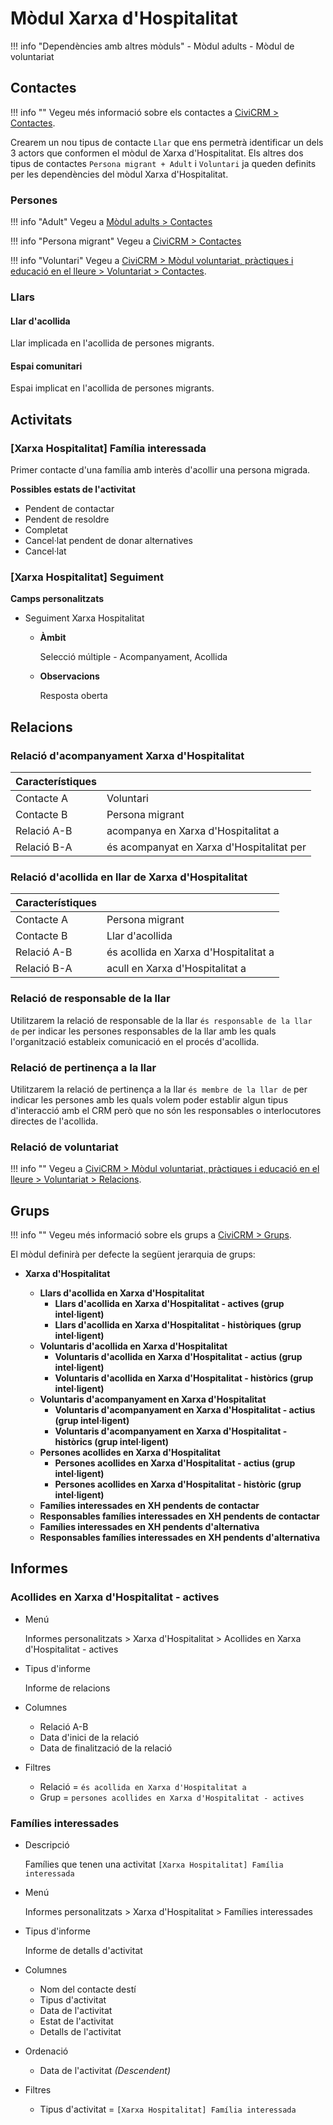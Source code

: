 # Mòdul Xarxa d'Hospitalitat

!!! info "Dependències amb altres mòduls"
    - Mòdul adults
    - Mòdul de voluntariat

## Contactes

!!! info ""
    Vegeu més informació sobre els contactes a [CiviCRM > Contactes](/civicrm/contactes/).

Crearem un nou tipus de contacte `Llar` que ens permetrà identificar un dels 3 actors
que conformen el mòdul de Xarxa d'Hospitalitat. Els altres dos tipus de contactes
`Persona migrant + Adult` i `Voluntari` ja queden definits per les dependències del
mòdul Xarxa d'Hospitalitat.

### Persones

!!! info "Adult"
    Vegeu a [Mòdul adults > Contactes](/adults/contactes/#persones)

!!! info "Persona migrant"
    Vegeu a [CiviCRM > Contactes](/civicrm/contactes/#persones)

!!! info "Voluntari"
    Vegeu a [CiviCRM > Mòdul voluntariat, pràctiques i educació en el lleure > Voluntariat > Contactes](/voluntariat-practiques-educacio-lleure/voluntariat/contactes/#voluntariaria).

### Llars

#### Llar d'acollida

Llar implicada en l'acollida de persones migrants.

#### Espai comunitari

Espai implicat en l'acollida de persones migrants.

## Activitats

### [Xarxa Hospitalitat] Família interessada

Primer contacte d'una família amb interès d'acollir una persona migrada.

**Possibles estats de l'activitat**

- Pendent de contactar
- Pendent de resoldre
- Completat
- Cancel·lat pendent de donar alternatives
- Cancel·lat

### [Xarxa Hospitalitat] Seguiment

**Camps personalitzats**

* Seguiment Xarxa Hospitalitat

    * **Àmbit**

        Selecció múltiple - Acompanyament, Acollida

    * **Observacions**

        Resposta oberta

## Relacions

### Relació d'acompanyament Xarxa d'Hospitalitat

Característiques | &nbsp;
---------------- | ------------
Contacte A       | Voluntari     
Contacte B       | Persona migrant       
Relació A-B      | acompanya en Xarxa d'Hospitalitat a
Relació B-A      | és acompanyat en Xarxa d'Hospitalitat per

### Relació d'acollida en llar de Xarxa d'Hospitalitat

Característiques | &nbsp;
---------------- | ------------
Contacte A       | Persona migrant     
Contacte B       | Llar d'acollida       
Relació A-B      | és acollida en Xarxa d'Hospitalitat a
Relació B-A      | acull en Xarxa d'Hospitalitat a

### Relació de responsable de la llar

Utilitzarem la relació de responsable de la llar `és responsable de la llar de`
per indicar les persones responsables de la llar amb les quals l'organització
estableix comunicació en el procés d'acollida.

### Relació de pertinença a la llar

Utilitzarem la relació de pertinença a la llar `és membre de la llar de` per indicar
les persones amb les quals volem poder establir algun tipus d'interacció amb el
CRM però que no són les responsables o interlocutores directes de l'acollida.

### Relació de voluntariat

!!! info ""
    Vegeu a [CiviCRM > Mòdul voluntariat, pràctiques i educació en el lleure > Voluntariat > Relacions](/voluntariat-practiques-educacio-lleure/voluntariat/relacions/#es-voluntariaria-a-te-de-voluntariaria-a).

## Grups

!!! info ""
    Vegeu més informació sobre els grups a [CiviCRM > Grups](/civicrm/grups/).

El mòdul definirà per defecte la següent jerarquia de grups:

- **Xarxa d'Hospitalitat**

    - **Llars d'acollida en Xarxa d'Hospitalitat**
        - **Llars d'acollida en Xarxa d'Hospitalitat - actives (grup intel·ligent)**
        - **Llars d'acollida en Xarxa d'Hospitalitat - històriques (grup intel·ligent)**
    - **Voluntaris d'acollida en Xarxa d'Hospitalitat**
        - **Voluntaris d'acollida en Xarxa d'Hospitalitat - actius (grup intel·ligent)**
        - **Voluntaris d'acollida en Xarxa d'Hospitalitat - històrics (grup intel·ligent)**
    - **Voluntaris d'acompanyament en Xarxa d'Hospitalitat**
        - **Voluntaris d'acompanyament en Xarxa d'Hospitalitat - actius (grup intel·ligent)**
        - **Voluntaris d'acompanyament en Xarxa d'Hospitalitat - històrics (grup intel·ligent)**
    - **Persones acollides en Xarxa d'Hospitalitat**
        - **Persones acollides en Xarxa d'Hospitalitat - actius (grup intel·ligent)**
        - **Persones acollides en Xarxa d'Hospitalitat - històric (grup intel·ligent)**
    - **Famílies interessades en XH pendents de contactar**
    - **Responsables famílies interessades en XH pendents de contactar**
    - **Famílies interessades en XH pendents d'alternativa**
    - **Responsables famílies interessades en XH pendents d'alternativa**

## Informes

### Acollides en Xarxa d'Hospitalitat - actives

* Menú

    Informes personalitzats > Xarxa d'Hospitalitat > Acollides en Xarxa d'Hospitalitat - actives

* Tipus d'informe

    Informe de relacions

* Columnes

    * Relació A-B
    * Data d'inici de la relació
    * Data de finalització de la relació

* Filtres

    * Relació = `és acollida en Xarxa d'Hospitalitat a`
    * Grup = `persones acollides en Xarxa d'Hospitalitat - actives`


### Famílies interessades

* Descripció

    Famílies que tenen una activitat `[Xarxa Hospitalitat] Família interessada`

* Menú

    Informes personalitzats > Xarxa d'Hospitalitat > Famílies interessades

* Tipus d'informe

    Informe de detalls d'activitat

* Columnes

    * Nom del contacte destí
    * Tipus d'activitat
    * Data de l'activitat
    * Estat de l'activitat
    * Detalls de l'activitat

* Ordenació

    * Data de l'activitat *(Descendent)*

* Filtres

    * Tipus d'activitat = `[Xarxa Hospitalitat] Família interessada`
